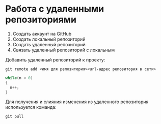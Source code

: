 # Работа с удаленными репозиториями

1. Создать аккаунт на GitHub
2. Создать локальный репозиторий
3. Создать удаленный репозиторий
4. Связать удаленный репозиторий с локальным

Добавить удаленный репозиторий к проекту:
```
git remote add <имя для репозитория><url-адрес репозитория в сети>
```
```C#
while(n < 0)
{
  n++;
}
```
Для получения и слияния изменения из удаленного репозитория используется команда:
```
git pull
```
